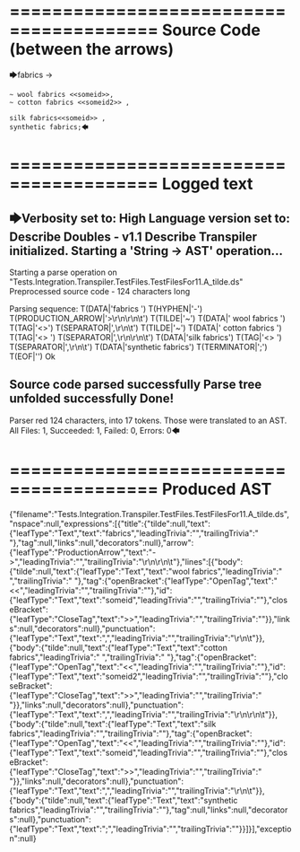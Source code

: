 ========================================
Source Code (between the arrows)
========================================

🡆fabrics ->

	~ wool fabrics <<someid>>,
	~ cotton fabrics <<someid2>> ,

	silk fabrics<<someid>> ,
	synthetic fabrics;🡄

========================================
Logged text
========================================

🡆Verbosity set to: High
Language version set to: Describe Doubles - v1.1
Describe Transpiler initialized.
Starting a 'String -> AST' operation...
------------------------
Starting a parse operation on "Tests.Integration.Transpiler.TestFiles.TestFilesFor11.A_tilde.ds"
Preprocessed source code - 124 characters long

Parsing sequence: T(DATA|'fabrics ') T(HYPHEN|'-') T(PRODUCTION_ARROW|'>\r\n\r\n\t') T(TILDE|'~') T(DATA|' wool fabrics ') T(TAG|'<<someid>>') T(SEPARATOR|',\r\n\t') T(TILDE|'~') T(DATA|' cotton fabrics ') T(TAG|'<<someid2>> ') T(SEPARATOR|',\r\n\r\n\t') T(DATA|'silk fabrics') T(TAG|'<<someid>> ') T(SEPARATOR|',\r\n\t') T(DATA|'synthetic fabrics') T(TERMINATOR|';') T(EOF|'<EOF>') Ok

Source code parsed successfully
Parse tree unfolded successfully
Done!
------------------------
Parser red 124 characters, into 17 tokens.
Those were translated to an AST.
All Files: 1, Succeeded: 1, Failed: 0, Errors: 0🡄

========================================
Produced AST
========================================

{"filename":"Tests.Integration.Transpiler.TestFiles.TestFilesFor11.A_tilde.ds","nspace":null,"expressions":[{"title":{"tilde":null,"text":{"leafType":"Text","text":"fabrics","leadingTrivia":"","trailingTrivia":" "},"tag":null,"links":null,"decorators":null},"arrow":{"leafType":"ProductionArrow","text":"->","leadingTrivia":"","trailingTrivia":"\r\n\r\n\t"},"lines":[{"body":{"tilde":null,"text":{"leafType":"Text","text":"wool fabrics","leadingTrivia":" ","trailingTrivia":" "},"tag":{"openBracket":{"leafType":"OpenTag","text":"<<","leadingTrivia":"","trailingTrivia":""},"id":{"leafType":"Text","text":"someid","leadingTrivia":"","trailingTrivia":""},"closeBracket":{"leafType":"CloseTag","text":">>","leadingTrivia":"","trailingTrivia":""}},"links":null,"decorators":null},"punctuation":{"leafType":"Text","text":",","leadingTrivia":"","trailingTrivia":"\r\n\t"}},{"body":{"tilde":null,"text":{"leafType":"Text","text":"cotton fabrics","leadingTrivia":" ","trailingTrivia":" "},"tag":{"openBracket":{"leafType":"OpenTag","text":"<<","leadingTrivia":"","trailingTrivia":""},"id":{"leafType":"Text","text":"someid2","leadingTrivia":"","trailingTrivia":""},"closeBracket":{"leafType":"CloseTag","text":">>","leadingTrivia":"","trailingTrivia":" "}},"links":null,"decorators":null},"punctuation":{"leafType":"Text","text":",","leadingTrivia":"","trailingTrivia":"\r\n\r\n\t"}},{"body":{"tilde":null,"text":{"leafType":"Text","text":"silk fabrics","leadingTrivia":"","trailingTrivia":""},"tag":{"openBracket":{"leafType":"OpenTag","text":"<<","leadingTrivia":"","trailingTrivia":""},"id":{"leafType":"Text","text":"someid","leadingTrivia":"","trailingTrivia":""},"closeBracket":{"leafType":"CloseTag","text":">>","leadingTrivia":"","trailingTrivia":" "}},"links":null,"decorators":null},"punctuation":{"leafType":"Text","text":",","leadingTrivia":"","trailingTrivia":"\r\n\t"}},{"body":{"tilde":null,"text":{"leafType":"Text","text":"synthetic fabrics","leadingTrivia":"","trailingTrivia":""},"tag":null,"links":null,"decorators":null},"punctuation":{"leafType":"Text","text":";","leadingTrivia":"","trailingTrivia":""}}]}],"exception":null}